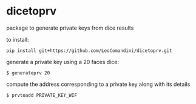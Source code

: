 # dicetoprv
package to generate private keys from dice results

to install:
```
pip install git+https://github.com/LeoComandini/dicetoprv.git
```

generate a private key using a 20 faces dice:
```
$ generateprv 20
```

compute the address corresponding to a private key along with its details
```
$ prvtoadd PRIVATE_KEY_WIF
```

